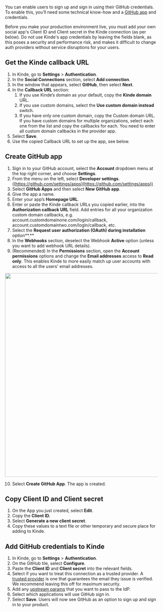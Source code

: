 
You can enable users to sign up and sign in using their GitHub credentials. To enable this, you’ll need some technical know-how and a [GitHub app](https://docs.github.com/en/apps/creating-github-apps/about-creating-github-apps/about-creating-github-apps) and credentials.

<Aside type="warning" title="Social sign in for production environments">

Before you make your production environment live, you must add your own social app's Client ID and Client secret in the Kinde connection (as per below). Do not use Kinde's app credentials by leaving the fields blank, as this poses a security and performance risk, and makes it difficult to change auth providers without service disruptions for your users.

</Aside>

## **Get the Kinde callback URL**

1. In Kinde, go to **Settings** > **Authentication**.
2. In the **Social Connections** section, select **Add connection**.
3. In the window that appears, select **GitHub**, then select **Next**.
4. In the **Callback URL** section:
   1. If you use Kinde’s domain as your default, copy the **Kinde domain** URL.
   2. If you use custom domains, select the **Use custom domain instead** switch.
   3. If you have only one custom domain, copy the Custom domain URL. If you have custom domains for multiple organizations, select each one from the list and copy the callbacks for each. You need to enter all custom domain callbacks in the provider app.
5. Select **Save**.
6. Use the copied Callback URL to set up the app, see below.

## **Create GitHub app**

1. Sign in to your GitHub account, select the **Account** dropdown menu at the top right corner, and choose **Settings**.
2. From the menu on the left, select **Developer settings**. ([https://github.com/settings/apps](https://github.com/settings/apps))
3. Select **GitHub Apps** and then select **New GitHub app**.
4. Give the app a name.
5. Enter your app’s **Homepage URL**.
6. Enter or paste the Kinde callback URLs you copied earlier, into the **Authorization callback URL** field. Add entries for all your organization custom domain callbacks, e.g. account.customdomainone.com/login/callback, account.customdomaintwo.com/login/callback, etc.
7. Select the **Request user authorization (OAuth) during installation** option**.**
8. In the **Webhooks** section, deselect the Webhook **Active** option (unless you want to add webhook URL details).
9. (Recommended) In the **Permissions** section, open the **Account permissions** options and change the **Email addresses** access to **Read only**. This enables Kinde to more easily match up user accounts with access to all the users' email addresses.

<img
  src="https://imagedelivery.net/skPPZTHzSlcslvHjesZQcQ/91a0d647-35d8-450b-26d2-21b5c8dca400/public"
  alt=""
  width="672px"
  height="auto"
  fetchpriority="low"
  loading="lazy"
  decoding="async"
/>

10. Select **Create GitHub App**. The app is created.

## Copy Client ID and Client secret

1. On the App you just created, select **Edit**.
2. Copy the **Client ID.**
3. Select **Generate a new client secret**.
4. Copy these values to a text file or other temporary and secure place for adding to Kinde.

## **Add GitHub credentials to Kinde**

1. In Kinde, go to **Settings** > **Authentication**.
2. On the GitHub tile, select **Configure**.
3. Paste the **Client ID** and **Client secret** into the relevant fields.
4. Select if you want to treat this connection as a trusted provider. A [trusted provider](/authenticate/about-auth/identity-and-verification/) is one that guarantees the email they issue is verified. We recommend leaving this off for maximum security.
5. Add any [upstream params](/authenticate/auth-guides/pass-params-idp/) that you want to pass to the IdP.
6. Select which applications will use GitHub sign in.
7. Select **Save**. Users will now see GitHub as an option to sign up and sign in to your product.
